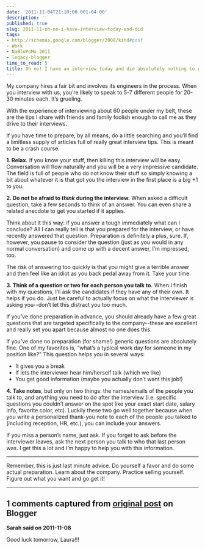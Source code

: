 ```yaml
---
date: '2011-11-04T21:10:00.001-04:00'
description: ''
published: true
slug: 2011-11-oh-no-i-have-interview-today-and-did
tags:
- http://schemas.google.com/blogger/2008/kind#post
- Work
- NaBloPoMo 2011
- legacy-blogger
time_to_read: 5
title: Oh no! I have an interview today and did absolutely nothing to prepare!
---
```



My company hires a fair bit and involves its engineers in the process. When you interview with us, you’re likely to speak to 5-7 different people for 20-30 minutes each. It’s grueling.

With the experience of interviewing about 60 people under my belt, these are the tips I share with friends and family foolish enough to call me as they drive to their interviews.

If you have time to prepare, by all means, do a little searching and you’ll find a limitless supply of articles full of really great interview tips. This is meant to be a crash course.

<strong>1. Relax.</strong> If you know your stuff, then killing this interview will be easy. Conversation will flow naturally and you will be a very impressive candidate. The field is full of people who do not know their stuff so simply knowing a bit about whatever it is that got you the interview in the first place is a big +1 to you.

<strong>2. Do not be afraid to *think* during the interview.</strong> When asked a difficult question, take a few seconds to think of an answer. You can even share a related anecdote to get you started if it applies.

Think about it this way: if you answer a tough immediately what can I conclude? All I can really tell is that you prepared for the interview, or have recently answered that question. Preparation is definitely a plus, sure. If, however, you pause to consider the question (just as you would in any normal conversation) and come up with a decent answer, I’m impressed, too.

The risk of answering too quickly is that you might give a terrible answer and then feel like an idiot as you back pedal away from it. Take your time.

<strong>3. Think of a question or two for each person you talk to.</strong> When I finish with my questions, I’ll ask the candidates if they have any of their own. It helps if you do. Just be careful to actually focus on what the interviewer is asking you--don’t let this distract you too much.

If you’ve done preparation in advance, you should already have a few great questions that are targeted specifically to the company--these are excellent and really set you apart because almost no one does this.    

If you’ve done no preparation (for shame!) generic questions are absolutely fine. One of my favorites is, “what’s a typical work day for someone in my position like?” This question helps you in several ways:  <ul>   <li>It gives you a break</li>    <li>If lets the interviewer hear him/herself talk (which we like)</li>    <li>You get good information (maybe you actually don’t want this job!)</li> </ul>

<strong>4. Take notes</strong>, but only on two things: the names/emails of the people you talk to, and anything you need to do after the interview (i.e. specific questions you couldn’t answer on the spot like your exact start date, salary info, favorite color, etc). Luckily these two go well together because when you write a personalized thank-you note to each of the people you talked to (including reception, HR, etc.), you can include your answers.

If you miss a person’s name, just ask. If you forget to ask before the interviewer leaves, ask the next person you talk to who that last person was. I get this a lot and I’m happy to help you with this information.

   <hr />

Remember, this is just last minute advice. Do yourself a favor and do some actual preparation. Learn about the company. Practice selling yourself. Figure out what you want and go get it!

---

## 1 comments captured from [original post](https://blog.wassupy.com/2011/11/oh-no-i-have-interview-today-and-did.html) on Blogger

**Sarah said on 2011-11-08**

Good luck tomorrow, Laura!!!

